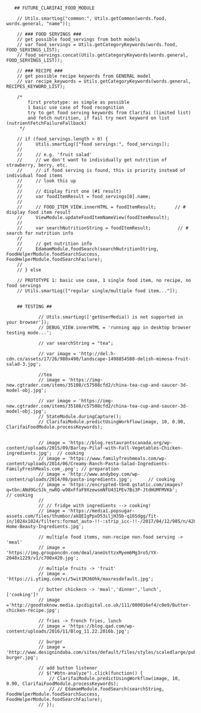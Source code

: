        ## FUTURE_CLARIFAI_FOOD_MODULE

        // Utils.smartLog("common:", Utils.getCommon(words.food, words.general, "name"));

        // ### FOOD SERVINGS ###
        // get possible food_servings from both models
        // var food_servings = Utils.getCategoryKeywords(words.food, FOOD_SERVINGS_LIST);
        // food_servings.concat(Utils.getCategoryKeywords(words.general, FOOD_SERVINGS_LIST));

        // ### RECIPE ###
        // get possible recipe keywords from GENERAL model
        // var recipe_keywords = Utils.getCategoryKeywords(words.general, RECIPES_KEYWORD_LIST);

        /*
            first prototype: as simple as possible
            1 basic use case of food recognition
            try to get food serving keywords from Clarifai (limited list)
            and fetch nutrition, if fail try next keyword on list (nutrientFetchFailureFallback)
         */

        // if (food_servings.length > 0) {
        //     Utils.smartLog(["food servings:", food_servings]);
        //
        //     // e.g. 'fruit salad'
        //     // we don't want to individually get nutrition of strawberry, berry, etc.
        //     // if food serving is found, this is priority instead of individual food items
        //     // look this up
        //
        //     // display first one (#1 result)
        //     var foodItemResult = food_servings[0].name;
        //
        //     // FOOD_ITEM_VIEW.innerHTML = foodItemResult;       // # display food item result
        //     ViewModule.updateFoodItemNameView(foodItemResult);
        //
        //     var searchNutritionString = foodItemResult;          // # search for nutrition info
        //
        //     // get nutrition info
        //     EdamamModule.foodSearch(searchNutritionString, FoodHelperModule.foodSearchSuccess, FoodHelperModule.foodSearchFailure);
        //
        // } else

        // PROTOTYPE 1: basic use case, 1 single food item, no recipe, no food servings
        // Utils.smartLog(["regular single/multiple food item..."]);


        ## TESTING ##

                // Utils.smartLog(['getUserMedia() is not supported in your browser']);
                // DEBUG_VIEW.innerHTML = 'running app in desktop browser testing mode...';

                // var searchString = "tea";

                // var image = 'http://del.h-cdn.co/assets/17/26/980x490/landscape-1498854508-delish-mimosa-fruit-salad-3.jpg';

                //tea
                // image = 'https://img-new.cgtrader.com/items/35108/c57508cfd2/china-tea-cup-and-saucer-3d-model-obj.jpg';

                // var image = 'https://img-new.cgtrader.com/items/35108/c57508cfd2/china-tea-cup-and-saucer-3d-model-obj.jpg';
                // StateModule.duringCapture();
                // ClarifaiModule.predictUsingWorkflow(image, 10, 0.90, ClarifaiFoodModule.processKeywords);


                // image = 'https://blog.restaurantscanada.org/wp-content/uploads/2015/09/Barley-Pilaf-with-Fall-Vegetables-Chicken-ingredients.jpg';  // cooking
                // image = 'https://www.familyfreshmeals.com/wp-content/uploads/2014/06/Creamy-Ranch-Pasta-Salad-Ingredients-FamilyFreshMeals.com_.png'; // preparation
                // image = 'http://www.andyboy.com/wp-content/uploads/2014/08/pasta-ingredients.jpg';      // cooking
                // image = 'https://encrypted-tbn0.gstatic.com/images?q=tbn:ANd9GcSJk_nwRQ-w98xFfaF9XzewsmNfU431PEv7Bs3P-JtdHUMFMVKb';     // cooking
                //
                // // fridge with ingredients --> cooking!
                // image = 'https://media1.popsugar-assets.com/files/thumbor/akQEIgPpxD53iljH35b-q16Sdgg/fit-in/1024x1024/filters:format_auto-!!-:strip_icc-!!-/2017/04/12/985/n/42816840/6a7e5ef858eeac84566084.76358641_edit_img_cover_file_43423029_1492023907/i/Natural-Home-Beauty-Ingredients.jpg';

                // multiple food items, non-recipe non-food serving -> 'meal'
                // image = 'https://img.grouponcdn.com/deal/aneUsttzxMyem6Mg3ro5/YX-2048x1229/v1/c700x420.jpg';

                // multiple fruits -> 'fruit'
                // image = 'https://i.ytimg.com/vi/5wit1MJ6Ohk/maxresdefault.jpg';

                // butter chickecn -> 'meal','dinner','lunch', ['cooking']!
                // image ='http://goodtoknow.media.ipcdigital.co.uk/111/000016ef4/c0e9/Butter-chicken-recipe.jpg';

                // fries -> french fries, lunch
                // image = 'https://blog.qad.com/wp-content/uploads/2016/11/Blog_11.22.2016b.jpg';

                // burger
                // image = 'http://www.designindaba.com/sites/default/files/styles/scaledlarge/public/node/news/23566/sonic-burger.jpg';

                // add button listener
                // $("#btn-analyze").click(function() {
                    // ClarifaiModule.predictUsingWorkflow(image, 10, 0.90, ClarifaiFoodModule.processKeywords);
                    // // EdamamModule.foodSearch(searchString, FoodHelperModule.foodSearchSuccess, FoodHelperModule.foodSearchFailure);
                // });